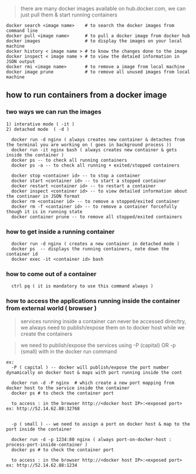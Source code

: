 > there are many docker images available on hub.docker.com, we can just pull them & start running containers
```
docker search <image name>    # to search the docker images from command line
docker pull <image name>      # to pull a docker image from docker hub	
docker images                 # to display the images on your local machine
docker history < image name > # to know the changes done to the image
docker inspect < image name > # to view the detaied information in JSON output
docker rmi <image name>       # to remove a image from local machine
docker image prune            # to remove all unused images from local machine
```

## how to run containers from a docker image 

### two ways we can run the images 
	1) interative mode ( -it )
	2) detached mode  ( -d )

```	
  docker run -d nginx ( always creates new container & detaches from the terminal you are working on ( goes in background process )) 
  docker run -it nginx bash ( always creates new container & gets inside the container )
  docker ps -- to check all running containers 
  docker ps -a -- to check all running + exited/stopped containers
	
  docker stop <container id> -- to stop a container 
  docker start <container id> -- to start a stopped container 
  docker restart <container id> -- to restart a container 
  docker inspect <container id> -- to view detailed information about the continaer in JSON format
  docker rm <container id> -- to remove a stopped/exited container
  docker rm -f <container id> -- to remove a container forcefully though it is in running state 
  docker container prune -- to remove all stopped/exited containers
```
### how to get inside a running container
```
  docker run -d nginx ( creates a new container in detached mode )
  docker ps  -- displays the running containers, note down the container id
  docker exec -it <container id> bash 
```
### how to come out of a container
```
  ctrl pq ( it is mandatory to use this command always )
```  
### how to access the applications running inside the container from external world ( browser )
	
> services running inside a container can never be accessed direcltry, we always need to 
> publish/expose them on to docker host while we create the containers 
	
> we need to publish/expose the services using -P (capital) OR -p (small) with in the docker run command  

```	
ex: 
  -P ( capital ) -- docker will publish/expose the port number dynamically on docker host & maps with port running inside the cont

  docker run -d -P nginx  # which create a new port mapping from docker host to the service inside the container 
  docker ps # to check the container port 

  to access : in the browser http://<docker host IP>:<exposed port>  ex: http://52.14.62.88:32768
  

  -p ( small ) -- we need to assign a port on docker host & map to the port inside the container 
		
  docker run -d -p 1234:80 nginx ( always port-on-docker-host : process-port-inside-container )
  docker ps # to check the container port 
		
  to access : in the browser http://<docker host IP>:<exposed port>  ex: http://52.14.62.88:1234
```

